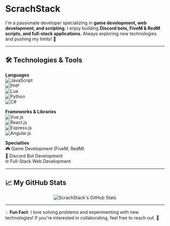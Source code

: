 # ScrachStack 

I'm a passionate developer specializing in **game development, web development, and scripting**. I enjoy building **Discord bots, FiveM & RedM scripts, and full-stack applications**. Always exploring new technologies and pushing my limits! 🚀

---

## 🛠️ Technologies & Tools

**Languages**  
![JavaScript](https://img.shields.io/badge/-JavaScript-F7DF1E?style=flat&logo=javascript&logoColor=black)  
![PHP](https://img.shields.io/badge/-PHP-777BB4?style=flat&logo=php&logoColor=white)  
![Lua](https://img.shields.io/badge/-Lua-2C2D72?style=flat&logo=lua&logoColor=white)  
![Python](https://img.shields.io/badge/-Python-3776AB?style=flat&logo=python&logoColor=white)  
![C#](https://img.shields.io/badge/-C%23-239120?style=flat&logo=c-sharp&logoColor=white)  

**Frameworks & Libraries**  
![Vue.js](https://img.shields.io/badge/-Vue.js-4FC08D?style=flat&logo=vuedotjs&logoColor=white)  
![React.js](https://img.shields.io/badge/-React.js-61DAFB?style=flat&logo=react&logoColor=black)  
![Express.js](https://img.shields.io/badge/-Express.js-000000?style=flat&logo=express&logoColor=white)  
![Angular.js](https://img.shields.io/badge/-Angular-DD0031?style=flat&logo=angular&logoColor=white)  

**Specialties**  
🎮 Game Development (FiveM, RedM)  
🤖 Discord Bot Development  
🌐 Full-Stack Web Development  

---

## 📈 My GitHub Stats

<div align="center">
  <img src="https://github-readme-stats.vercel.app/api?username=ScrachStack&include_all_commits=true&count_private=true&show_icons=true&line_height=20&title_color=7A7ADB&icon_color=2234AE&text_color=D3D3D3&bg_color=0,000000,130F40" alt="ScrachStack's GitHub Stats">
</div>

---

💡 **Fun Fact**: I love solving problems and experimenting with new technologies! If you're interested in collaborating, feel free to reach out. 🚀
